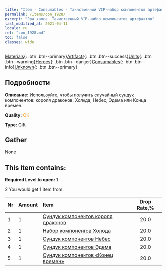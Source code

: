 ```yaml
---
title: "Item - Consumables - Таинственный VIP-набор компонентов артефактов"
permalink: /Items/con_1928/
excerpt: "Эра хаоса  Таинственный VIP-набор компонентов артефактов"
last_modified_at: 2021-04-11
locale: ru
ref: "con_1928.md"
toc: false
classes: wide
---
```

 [Materials](/ru/Items/){: .btn .btn--primary}[Artifacts](/ru/Items/Artifacts/){: .btn .btn--success}[Units](/ru/Items/Units/){: .btn .btn--warning}[Heroes](/ru/Items/Heroes/){: .btn .btn--danger}[Consumables](/ru/Items/Consumables/){: .btn .btn--info}[Unknown](/ru/Items/Unknown/){: .btn .btn--primary}

## Подробности
 **Описание:** Используйте, чтобы получить случайный сундук компонентов: короля драконов, Холода, Небес, Эдема или Конца времен.

 **Quality:** <span style="color: #FF8C00">OK</span>

 **Type:** Gift

## Gather

  None

## This item contains:

 **Required Level to open:** 1

 2 You would get **1** item  from:

  | Nr | Amount |     Item    | Drop Rate,% |
  |:---|:-------|:------------|:---------:|
  | 1 | 1 | [Сундук компонентов короля драконов](/ru/Items/con_1348/) | 20.0 | 
  | 2 | 1 | [Набор компонентов Холода](/ru/Items/con_1352/) | 20.0 | 
  | 3 | 1 | [Сундук компонентов Небес](/ru/Items/con_1354/) | 20.0 | 
  | 4 | 1 | [Сундук компонентов Эдема](/ru/Items/con_1864/) | 20.0 | 
  | 5 | 1 | [Сундук компонентов «Конец времен»](/ru/Items/con_1360/) | 20.0 | 
